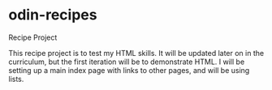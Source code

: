 # odin-recipes
Recipe Project

This recipe project is to test my HTML skills. It will be updated later on in the curriculum, but the first iteration will be to demonstrate HTML. I will be setting up a main index page with links to other pages, and will be using lists.